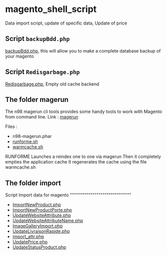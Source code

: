 # magento_shell_script
Data import script, update of specific data, Update of price

## Script `backupBdd.php`

[backupBdd.php](https://github.com/gabi77/magento_shell_script/blob/master/shell/backupBdd.php), this will allow you to make a complete database backup of your magento

## Script `Redisgarbage.php`

[Redisgarbage.php](https://github.com/gabi77/magento_shell_script/blob/master/shell/Redisgarbage.php), Empty old cache backend

## The folder magerun

The n98 magerun cli tools provides some handy tools to work with Magento from command line.
Link : [magerun](https://github.com/netz98/n98-magerun)

Files :
- n98-magerun.phar
- [runforme.sh](https://github.com/gabi77/magento_shell_script/blob/master/shell/magerun/runforme.sh)
- [warmcache.sh](https://github.com/gabi77/magento_shell_script/blob/master/shell/magerun/warmcache.sh)

RUNFORME 
Launches a reindex one to one via magerun
Then it completely empties the application cache
It regenerates the cache using the file warmcache.sh

## The folder import

Script Import data for magento
""""""""""""""""""""""""""""""

- [ImportNewProduct.php](https://github.com/gabi77/magento_shell_script/blob/master/shell/import/ImportNewProduct.php)
- [ImportNewProductPorte.php](https://github.com/gabi77/magento_shell_script/blob/master/shell/import/ImportNewProductPorte.php)
- [UpdateWebsiteAttribute.php](https://github.com/gabi77/magento_shell_script/blob/master/shell/import/UpdateWebsiteAttribute.php)
- [UpdateWebsiteAttributeName.php](https://github.com/gabi77/magento_shell_script/blob/master/shell/import/UpdateWebsiteAttributeName.php)
- [ImageGalleryImport.php](https://github.com/gabi77/magento_shell_script/blob/master/shell/import/ImageGalleryImport.php)
- [UpdateLivraisonRapide.php](https://github.com/gabi77/magento_shell_script/blob/master/shell/import/UpdateLivraisonRapide.php)
- [import_attr.php](https://github.com/gabi77/magento_shell_script/blob/master/shell/import/import_attr.php)
- [UpdatePrice.php](https://github.com/gabi77/magento_shell_script/blob/master/shell/import/UpdatePrice.php)
- [UpdateStatusProduct.php](https://github.com/gabi77/magento_shell_script/blob/master/shell/import/UpdateStatusProduct.php)

